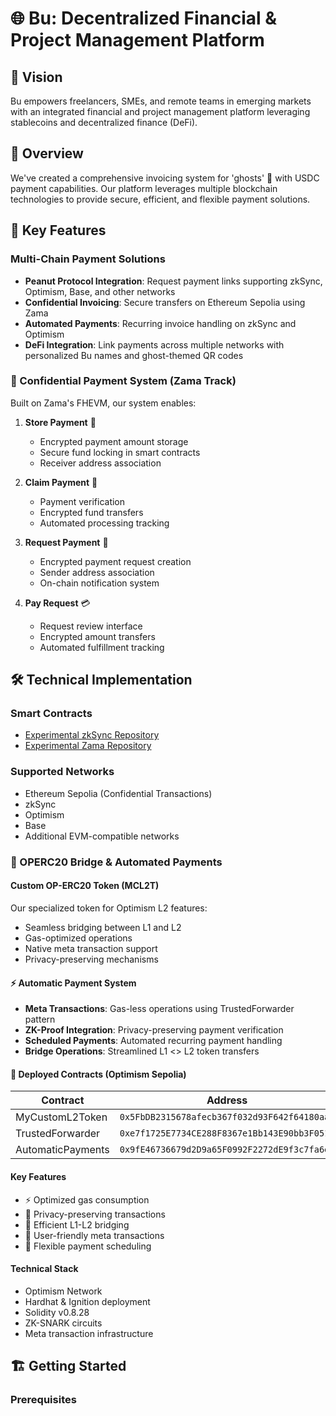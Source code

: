 # 🌐 Bu: Decentralized Financial & Project Management Platform

## 👀 Vision

Bu empowers freelancers, SMEs, and remote teams in emerging markets with an integrated financial and project management platform leveraging stablecoins and decentralized finance (DeFi).

## 🎯 Overview

We've created a comprehensive invoicing system for 'ghosts' 👻 with USDC payment capabilities. Our platform leverages multiple blockchain technologies to provide secure, efficient, and flexible payment solutions.

## 🚀 Key Features

### Multi-Chain Payment Solutions
- **Peanut Protocol Integration**: Request payment links supporting zkSync, Optimism, Base, and other networks
- **Confidential Invoicing**: Secure transfers on Ethereum Sepolia using Zama
- **Automated Payments**: Recurring invoice handling on zkSync and Optimism
- **DeFi Integration**: Link payments across multiple networks with personalized Bu names and ghost-themed QR codes

### 🔐 Confidential Payment System (Zama Track)

Built on Zama's FHEVM, our system enables:

1. **Store Payment** 📝
   - Encrypted payment amount storage
   - Secure fund locking in smart contracts
   - Receiver address association

2. **Claim Payment** 🎯
   - Payment verification
   - Encrypted fund transfers
   - Automated processing tracking

3. **Request Payment** 📨
   - Encrypted payment request creation
   - Sender address association
   - On-chain notification system

4. **Pay Request** 💳
   - Request review interface
   - Encrypted amount transfers
   - Automated fulfillment tracking

## 🛠 Technical Implementation

### Smart Contracts
- [Experimental zkSync Repository](https://github.com/BuFi007/experimental-zksync)
- [Experimental Zama Repository](https://github.com/BuFi007/experimental-zama)

### Supported Networks
- Ethereum Sepolia (Confidential Transactions)
- zkSync
- Optimism
- Base
- Additional EVM-compatible networks

### 🌉 OPERC20 Bridge & Automated Payments

#### Custom OP-ERC20 Token (MCL2T)
Our specialized token for Optimism L2 features:
- Seamless bridging between L1 and L2
- Gas-optimized operations
- Native meta transaction support
- Privacy-preserving mechanisms

#### ⚡ Automatic Payment System
- **Meta Transactions**: Gas-less operations using TrustedForwarder pattern
- **ZK-Proof Integration**: Privacy-preserving payment verification
- **Scheduled Payments**: Automated recurring payment handling
- **Bridge Operations**: Streamlined L1 <> L2 token transfers

#### 📍 Deployed Contracts (Optimism Sepolia)

| Contract          | Address                                      |
|------------------|---------------------------------------------|
| MyCustomL2Token   | `0x5FbDB2315678afecb367f032d93F642f64180aa3` |
| TrustedForwarder  | `0xe7f1725E7734CE288F8367e1Bb143E90bb3F0512` |
| AutomaticPayments | `0x9fE46736679d2D9a65F0992F2272dE9f3c7fa6e0` |

#### Key Features
- ⚡ Optimized gas consumption
- 🔐 Privacy-preserving transactions
- 🌉 Efficient L1-L2 bridging
- 📱 User-friendly meta transactions
- 🔄 Flexible payment scheduling

#### Technical Stack
- Optimism Network
- Hardhat & Ignition deployment
- Solidity v0.8.28
- ZK-SNARK circuits
- Meta transaction infrastructure

## 🏗 Getting Started

### Prerequisites
